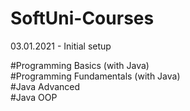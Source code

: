 # SoftUni-Courses

03.01.2021 - Initial setup


#Programming Basics (with Java)  
#Programming Fundamentals (with Java)  
#Java Advanced  
#Java OOP  
